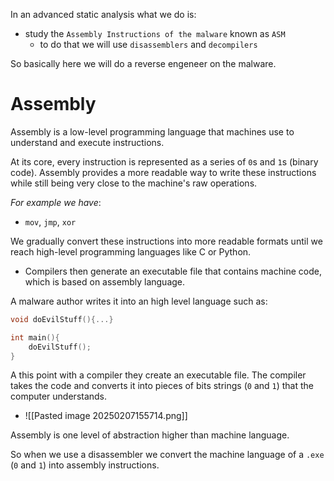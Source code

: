 In an advanced static analysis what we do is:
- study the `Assembly Instructions of the malware` known as `ASM`
	- to do that we will use `disassemblers` and `decompilers`

So basically here we will do a reverse engeneer on the malware.


# Assembly
Assembly is a low-level programming language that machines use to understand and execute instructions.

At its core, every instruction is represented as a series of `0`s and `1`s (binary code). Assembly provides a more readable way to write these instructions while still being very close to the machine's raw operations.

*For example we have*:
- `mov`, `jmp`, `xor`

We gradually convert these instructions into more readable formats until we reach high-level programming languages like C or Python.
- Compilers then generate an executable file that contains machine code, which is based on assembly language.


A malware author writes it into an high level language such as:
```C++
void doEvilStuff(){...}

int main(){
	doEvilStuff();
}
```

A this point with a compiler they create an executable file. The compiler takes the code and converts it into pieces of bits strings (`0` and `1`) that the computer understands.
- ![[Pasted image 20250207155714.png]]

Assembly is one level of abstraction higher than machine language.


So when we use a disassembler we convert the machine language of a `.exe` (`0` and `1`) into assembly instructions.




